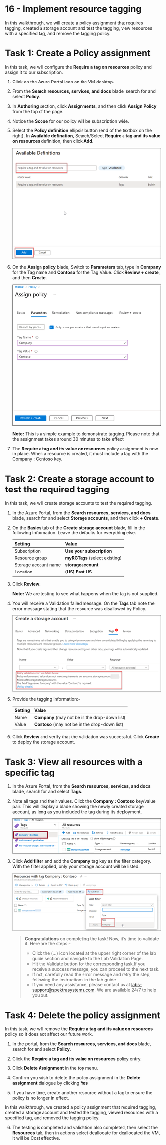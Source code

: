 # 16 - Implement resource tagging

In this walkthrough, we will create a policy assignment that requires tagging, created a storage account and test the tagging, view resources with a specified tag, and remove the tagging policy.

# Task 1: Create a Policy assignment

In this task, we will configure the **Require a tag on resources** policy and assign it to our subscription. 

1. Click on the Azure Portal icon on the VM desktop.

2. From the **Search resources, services, and docs** blade, search for and select **Policy**.

3. In **Authoring** section, click **Assignments**, and then click **Assign Policy** from the top of the page.

4. Notice the **Scope** for our policy will be subscription wide. 

5. Select the **Policy definition** ellipsis button (end of the textbox on the right). In **Available defination**, Search/Select **Require a tag and its value on resources** definition, then click **Add**.

   ![Add tags.](../images/AZ-900-availabledefination.png)

6. On the **Assign policy** blade, Switch to **Parameters** tab, type in **Company** for the Tag name and **Contoso** for the Tag Value. Click **Review + create**, and then **Create**.

    ![Add tags.](../images/AZ-900lab16.1.png)

    **Note:** This is a simple example to demonstrate tagging. Please note that the assignment takes around 30 minutes to take effect. 
 

7. The **Require a tag and its value on resources** policy assignment is now in place. When a resource is created, it must include a tag with the Company : Contoso key.

# Task 2: Create a storage account to test the required tagging

In this task, we will create storage accounts to test the required tagging. 

1. In the Azure Portal, from the **Search resources, services, and docs** blade, search for and select **Storage accounts**, and then click **+ Create**.

2. On the **Basics** tab of the **Create storage account** blade, fill in the following information. Leave the defaults for everything else.

    | Setting | Value | 
    | --- | --- |
    | Subscription | **Use your subscription** |
    | Resource group | **myRGTags** (select existing) |
    | Storage account name | **storageaccount<inject key="DeploymentID" enableCopy="false"/>** |
    | Location | **(US) East US** |
    | | |


3. Click **Review**. 

    **Note:** We are testing to see what happens when the tag is not supplied. 

4. You will receive a Validation failed message. On the **Tags** tab note the error message stating that the resource was disallowed by Policy. 

    ![Screenshot of disallowed due to policy error.](../images/AZ-900-module-16-storageacc.png)

5. Provide the tagging information:- 

    | Setting | Value | 
    | --- | --- |
    | Name | **Company** (may not be in the drop-down list) |
    | Value| **Contoso** (may not be in the drop-down list) |
    | | |

6. Click **Review** and verify that the validation was successful. Click **Create** to deploy the storage account. 

# Task 3: View all resources with a specific tag

1. In the Azure Portal, from the **Search resources, services, and docs** blade, search for and select **Tags**.

2. Note all tags and their values. Click the **Company : Contoso** key/value pair. This will display a blade showing the newly created storage account, as long as you included the tag during its deployment. 

   ![Screenshot of the Tags with company and contoso selected.](../images/1705.png)

4. Click **Add filter** and add the **Company** tag key as the filter category. With the filter applied, only your storage account will be listed.

    ![Screenshot of the All Resources filter with Company selected.](../images/AZ-900-module-16-tags.png)
    
    
     > **Congratulations** on completing the task! Now, it's time to validate it. Here are the steps:-
     > - Click the (...) icon located at the upper right corner of the lab guide section and navigate to the Lab Validation Page.
     > - Hit the Validate button for the corresponding task.If you receive a success message, you can proceed to the next task. 
     > - If not, carefully read the error message and retry the step, following the instructions in the lab guide.
     > - If you need any assistance, please contact us at labs-support@spektrasystems.com. We are available 24/7 to help you out.

# Task 4: Delete the policy assignment

In this task, we will remove the **Require a tag and its value on resources** policy so it does not affect our future work. 

1. In the portal, from the **Search resources, services, and docs** blade, search for and select **Policy**.

2. Click the **Require a tag and its value on resources** policy entry.

3. Click **Delete Assignment** in the top menu.

4. Confirm you wish to delete the policy assignment in the **Delete assignment** dialogue by clicking **Yes**

5. If you have time, create another resource without a tag to ensure the policy is no longer in effect.

In this walkthrough, we created a policy assignment that required tagging, created a storage account and tested the tagging, viewed resources with a specified tag, and removed the tagging policy.

6. The testing is completed and validation also completed, then select the **Resources** tab, then in actions select deallocate for deallocated the VM, it will be Cost effective.

